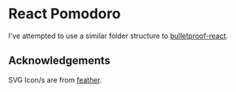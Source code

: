 # React Pomodoro

I've attempted to use a similar folder structure to [bulletproof-react](https://github.com/alan2207/bulletproof-react).

## Acknowledgements

SVG Icon/s are from [feather](https://github.com/feathericons/feather).
